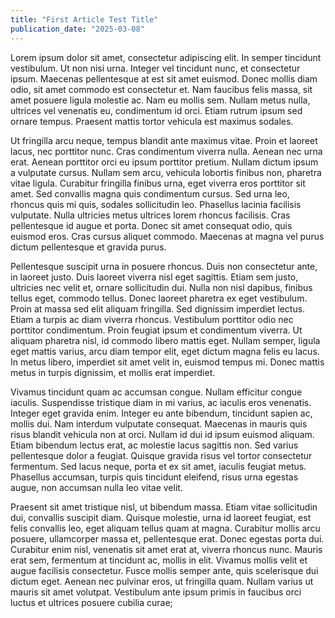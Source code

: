 ```yaml
---
title: "First Article Test Title"
publication_date: "2025-03-08"
---
```


Lorem ipsum dolor sit amet, consectetur adipiscing elit. In semper tincidunt vestibulum. Ut non nisi urna. Integer vel tincidunt nunc, et consectetur ipsum. Maecenas pellentesque at est sit amet euismod. Donec mollis diam odio, sit amet commodo est consectetur et. Nam faucibus felis massa, sit amet posuere ligula molestie ac. Nam eu mollis sem. Nullam metus nulla, ultrices vel venenatis eu, condimentum id orci. Etiam rutrum ipsum sed ornare tempus. Praesent mattis tortor vehicula est maximus sodales.

Ut fringilla arcu neque, tempus blandit ante maximus vitae. Proin et laoreet lacus, nec porttitor nunc. Cras condimentum viverra nulla. Aenean nec urna erat. Aenean porttitor orci eu ipsum porttitor pretium. Nullam dictum ipsum a vulputate cursus. Nullam sem arcu, vehicula lobortis finibus non, pharetra vitae ligula. Curabitur fringilla finibus urna, eget viverra eros porttitor sit amet. Sed convallis magna quis condimentum cursus. Sed urna leo, rhoncus quis mi quis, sodales sollicitudin leo. Phasellus lacinia facilisis vulputate. Nulla ultricies metus ultrices lorem rhoncus facilisis. Cras pellentesque id augue et porta. Donec sit amet consequat odio, quis euismod eros. Cras cursus aliquet commodo. Maecenas at magna vel purus dictum pellentesque et gravida purus.

Pellentesque suscipit urna in posuere rhoncus. Duis non consectetur ante, in laoreet justo. Duis laoreet viverra nisl eget sagittis. Etiam sem justo, ultricies nec velit et, ornare sollicitudin dui. Nulla non nisl dapibus, finibus tellus eget, commodo tellus. Donec laoreet pharetra ex eget vestibulum. Proin at massa sed elit aliquam fringilla. Sed dignissim imperdiet lectus. Etiam a turpis ac diam viverra rhoncus. Vestibulum porttitor odio nec porttitor condimentum. Proin feugiat ipsum et condimentum viverra. Ut aliquam pharetra nisl, id commodo libero mattis eget. Nullam semper, ligula eget mattis varius, arcu diam tempor elit, eget dictum magna felis eu lacus. In metus libero, imperdiet sit amet velit in, euismod tempus mi. Donec mattis metus in turpis dignissim, et mollis erat imperdiet.

Vivamus tincidunt quam ac accumsan congue. Nullam efficitur congue iaculis. Suspendisse tristique diam in mi varius, ac iaculis eros venenatis. Integer eget gravida enim. Integer eu ante bibendum, tincidunt sapien ac, mollis dui. Nam interdum vulputate consequat. Maecenas in mauris quis risus blandit vehicula non at orci. Nullam id dui id ipsum euismod aliquam. Etiam bibendum lectus erat, ac molestie lacus sagittis non. Sed varius pellentesque dolor a feugiat. Quisque gravida risus vel tortor consectetur fermentum. Sed lacus neque, porta et ex sit amet, iaculis feugiat metus. Phasellus accumsan, turpis quis tincidunt eleifend, risus urna egestas augue, non accumsan nulla leo vitae velit.

Praesent sit amet tristique nisl, ut bibendum massa. Etiam vitae sollicitudin dui, convallis suscipit diam. Quisque molestie, urna id laoreet feugiat, est felis convallis leo, eget aliquam tellus quam at magna. Curabitur mollis arcu posuere, ullamcorper massa et, pellentesque erat. Donec egestas porta dui. Curabitur enim nisl, venenatis sit amet erat at, viverra rhoncus nunc. Mauris erat sem, fermentum at tincidunt ac, mollis in elit. Vivamus mollis velit et augue facilisis consectetur. Fusce mollis semper ante, quis scelerisque dui dictum eget. Aenean nec pulvinar eros, ut fringilla quam. Nullam varius ut mauris sit amet volutpat. Vestibulum ante ipsum primis in faucibus orci luctus et ultrices posuere cubilia curae;